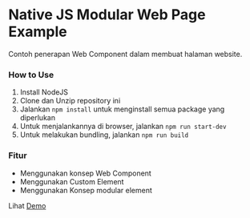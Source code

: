 # Native JS Modular Web Page Example
Contoh penerapan Web Component dalam membuat halaman website.

### How to Use
1. Install NodeJS
2. Clone dan Unzip repository ini
3. Jalankan `npm install` untuk menginstall semua package yang diperlukan
4. Untuk menjalankannya di browser, jalankan `npm run start-dev`
5. Untuk melakukan bundling, jalankan `npm run build`

### Fitur
- Menggunakan konsep Web Component
- Menggunakan Custom Element
- Menggunakan Konsep modular element

Lihat [Demo](https://aguzztn54.github.io/Native-JS-Modular-Web-Page-Example/dist/)
